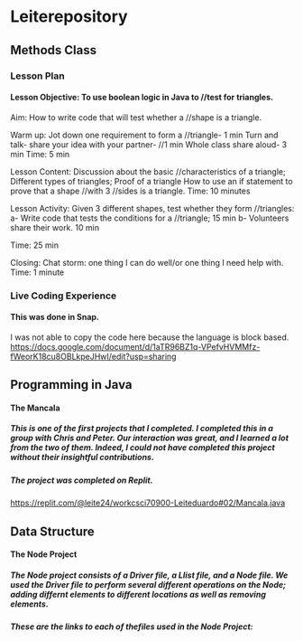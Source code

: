 # Leiterepository

## Methods Class

### Lesson Plan
#### Lesson Objective: To use boolean logic in Java to //test for triangles.

Aim: How to write code that will test whether a //shape is a triangle.

Warm up: Jot down one requirement to form a //triangle- 1 min
Turn and talk- share your idea with your partner- //1 min
Whole class share aloud-  3 min
Time: 5 min

Lesson Content: Discussion about the basic //characteristics of a triangle;
Different types of triangles;
Proof of a triangle
How to use an if statement to prove that a shape //with 3 //sides is a triangle. 
Time: 10 minutes

Lesson Activity: 
Given 3 different shapes, test whether they form //triangles:
a-  Write code that tests the conditions for a //triangle;
 15 min
b- Volunteers share their work.
 10 min

Time: 25 min

Closing: Chat storm: one thing I can do well/or one thing I need help with.
Time: 1 minute

### Live Coding Experience

#### This was done in Snap.
I was not able to copy the code here because the language is block based.
https://docs.google.com/document/d/1aTR96BZ1q-VPefvHVMMfz-fWeorK18cu8OBLkpeJHwI/edit?usp=sharing



## Programming in Java
#### The Mancala
##### This is one of the first projects that I completed. I completed this in a group with Chris and Peter. Our interaction was great, and I learned a lot from the two of them. Indeed, I could not have completed this project without their insightful contributions.

##### The project was completed on Replit. 
https://replit.com/@leite24/workcsci70900-Leiteduardo#02/Mancala.java


## Data Structure
#### The Node Project
##### The Node project consists of a Driver file, a Llist file, and a Node file. We used the Driver file to perform several different operations on the Node; adding differnt elements to different locations as well as removing elements.
##### These are the links to each of thefiles used in the Node Project:
[](https://replit.com/@leite24/workcsci70900-Leiteduardo#DS/Node/Driver.java)
[](https://replit.com/@leite24/workcsci70900-Leiteduardo#DS/Node/Llist.java)
[](https://replit.com/@leite24/workcsci70900-Leiteduardo#DS/Node/Node.java)



